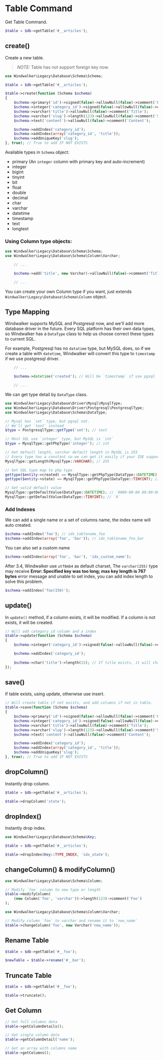 # Table Command

Get Table Command.

``` php
$table = $db->getTable('#__articles');
```

## create()

Create a new table.

> *NOTE:* Table has not support foreign key now.

``` php
use Windwalker\Legacy\Database\Schema\Schema;

$table = $db->getTable('#__articles');

$table->create(function (Schema $schema)
{
    $schema->primary('id')->signed(false)->allowNull(false)->comment('Primary Key');
    $schema->integer('category_id')->signed(false)->allowNull(false)->comment('Cat Key');
    $schema->varchar('title')->allowNull(false)->comment('Title');
    $schema->varchar('slug')->length(123)->allowNull(false)->comment('Slug');
    $schema->text('content')->allowNull(false)->comment('Content');

	$schema->addIndex('category_id');
	$schema->addIndex(array('category_id', 'title'));
	$schema->addUniqueKey('slug');
}, true); // True to add IF NOT EXISTS
```

Available types in `Schema` object:

- primary (An `integer` column with primary key and auto-increment)
- integer
- bigint
- tinyint
- bit
- float
- double
- decimal
- char
- varchar
- datetime
- timestamp
- text
- longtext

### Using Column type objects:

``` php
use Windwalker\Legacy\Database\Schema\Schema;
use Windwalker\Legacy\Database\Schema\Column\Varchar;

    // ...

    $schema->add('title', new Varchar)->allowNull(false)->comment('Title');

    // ...
```

You can create your own Column type if you want, just extends `Windwalker\Legacy\Database\Schema\Column` object.

## Type Mapping

Windwalker supports MySQL and Postgresql now, and we'll add more database driver in the future. Every SQL platform has their
 own data types, so Windwalker has a `DataType` class to help us choose correct these types to current SQL.

For example, Postgresql has no `datatime` type, but MySQL does, so if we create a table with `datetime`, Windwalker will
 convert this type to `timestamp` if we use postgresql driver.

``` php
    // ...

    $schema->datetime('created'); // Will be `timestamp` if use pgsql

    // ...
```

We can get type detail by `DataType` class.

``` php
use Windwalker\Legacy\Database\Driver\Mysql\MysqlType;
use Windwalker\Legacy\Database\Driver\Postgresql\PostgresqlType;
use Windwalker\Legacy\Database\Schema\DataType;

// Mysql has `set` type, but pgsql not.
// We'll get `text` instead
$type = PostgresqlType::getType('set'); // text

// Most SQL use `integer` type, but MySQL is `int`
$type = MysqlType::getPhpType('integer'); // int

// Get default length, varchar default length in MySQL is 255
// Every type has a constant so we can get it easily if your IDE supports auto-complete
MysqlType::getLength(MysqlType::VARCHAR); // 255

// Get SQL type map to php type
gettype($entity->created) == MysqlType::getPhpType(DataType::DATETIME); // Will be `string`
gettype($entity->state) == MysqlType::getPhpType(DataType::TINYINT); // Will be `int`

// Get valid default value
MysqlType::getDefaultValue(DataType::DATETIME); // `0000-00-00 00:00:00`
MysqlType::getDefaultValue(DataType::TINYINT); // `0`
```

### Add Indexes

We can add a single name or a set of columns name, the index name will auto created.

``` php
$schema->addIndex('foo'); // idx_tablename_foo
$schema->addIndex(array('foo', 'bar')); // idx_tablename_foo_bar
```

You can also set a custom name

``` php
$schema->addIndex(array('foo', 'bar'), 'idx_custom_name');
```

After 3.4, Windwalker use `utf8mb4` as default charset, The `varchar(255)` type may receive 
**Error: Specified key was too long; max key length is 767 bytes** error message and unable to set index, you can 
add index length to solve this problem.
 
```php
$schema->addIndex('foo(150)');
```

## update()

In `update()` method, if a column exists, it will be modified. If a column is not exists, it will be created.

``` php
// Will add category_id column and a index
$table->update(function (Schema $schema)
{
    $schema->integer('category_id')->signed(false)->allowNull(false)->comment('Cat Key');

	$schema->addIndex('category_id');
	
	$schema->char('title')->length(15); // If title exists, it will change to `char(15)`
});
```

## save()

If table exists, using update, otherwise use insert.

``` php
// Will create table if not exists, and add columns if not in table.
$table->save(function (Schema $schema)
{
    $schema->primary('id')->signed(false)->allowNull(false)->comment('Primary Key');
    $schema->integer('category_id')->signed(false)->allowNull(false)->comment('Cat Key');
    $schema->varchar('title')->allowNull(false)->comment('Title');
    $schema->varchar('slug')->length(123)->allowNull(false)->comment('Slug');
    $schema->text('content')->allowNull(false)->comment('Content');

	$schema->addIndex('category_id');
	$schema->addIndex(array('category_id', 'title'));
	$schema->addUniqueKey('slug');
}, true); // True to add IF NOT EXISTS
```

## dropColumn()

Instantly drop column.

``` php
$table = $db->getTable('#__articles');

$table->dropColumn('state');
```

## dropIndex()

Instantly drop index.

``` php
use Windwalker\Legacy\Database\Schema\Key;

$table = $db->getTable('#__articles');

$table->dropIndex(Key::TYPE_INDEX, 'idx_state');
```

## changeColumn() & modifyColumn()

```php
use Windwalker\Legacy\Database\Schema\Column;

// Modify `foo` column to new type or length
$table->modifyColumn(
	(new Column('foo', 'varchar'))->length(123)->comment('Foo')
);

use Windwalker\Legacy\Database\Schema\Column\Varchar;

// Modify column `foo` to varchar and rename it to `new_name`
$table->changeColumn('foo', new Varchar('new_name'));
```

## Rename Table

``` php
$table = $db->getTable('#__foo');

$newTable = $table->rename('#__bar');
```

## Truncate Table

``` php
$table = $db->getTable('#__foo');

$table->truncate();
```

## Get Column

``` php
// Get full columns data
$table->getColumnDetails();

// Get single column data
$table->getColumnDetail('name');

// Get an array with columns name
$table->getColumns();
```
